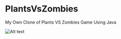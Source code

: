 # PlantsVsZombies
My Own Clone of Plants VS Zombies Game Using Java

![Alt text](/../master/pvz.png?raw=true "Screenshot")